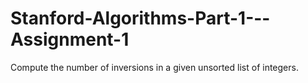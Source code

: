 # Stanford-Algorithms-Part-1---Assignment-1
Compute the number of inversions in a given unsorted list of integers.
